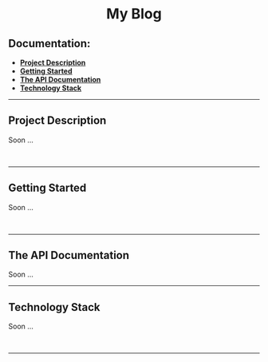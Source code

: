 <h1 align="center">My Blog</h1>

<h2>Documentation:</h2>
<ul>
    <li><a href="#project-description"><b>Project Description</b></a></li>
    <li><a href="#getting-started"><b>Getting Started</b></a></li>
    <li><a href="#the-api-documentation"><b>The API Documentation</b></a></li>
    <li><a href="#technology-stack"><b>Technology Stack</b></a></li>
</ul>
<hr>

<!--Project Description-->
<div>
    <h2>Project Description</h2>
    <p>Soon ...</p><br>
</div>
<hr>

<!--Getting Started-->
<div>
    <h2>Getting Started</h2>
    <p>Soon ...</p><br>
</div>
<hr>

<!--The API Documentation-->
<div>
    <h2>The API Documentation</h2>
    <p>Soon ...</p>
</div>
<hr>

<!--Technology Stack-->
<div>
    <h2>Technology Stack</h2>
    <p>Soon ...</p><br>
</div>
<hr>
